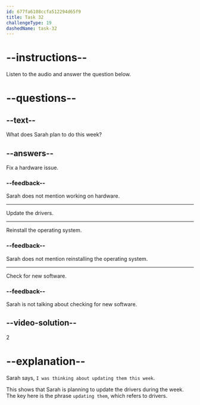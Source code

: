 ```yaml
---
id: 677fa6108ccfa512294d65f9
title: Task 32
challengeType: 19
dashedName: task-32
---
```


<!-- (audio) Mark: Have you updated the drivers recently? Sarah: Not yet. I was thinking about updating them this week. -->

# --instructions--

Listen to the audio and answer the question below.

# --questions--

## --text--

What does Sarah plan to do this week?

## --answers--

Fix a hardware issue.

### --feedback--

Sarah does not mention working on hardware.

---

Update the drivers.

---

Reinstall the operating system.

### --feedback--

Sarah does not mention reinstalling the operating system.

---

Check for new software.

### --feedback--

Sarah is not talking about checking for new software.

## --video-solution--

2

# --explanation--

Sarah says, `I was thinking about updating them this week`.

This shows that Sarah is planning to update the drivers during the week. The key here is the phrase `updating them`, which refers to drivers.
